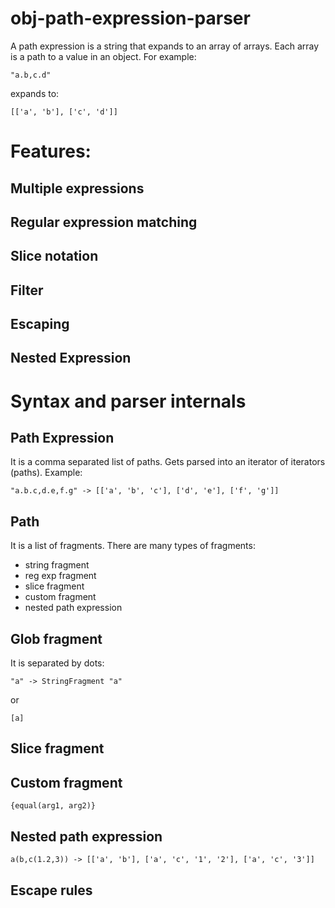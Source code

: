 obj-path-expression-parser
==========================
A path expression is a string that expands to an array of arrays. Each array is a path to a value in an object.
For example:
```
"a.b,c.d"
```
expands to:
```
[['a', 'b'], ['c', 'd']]
```

Features:
=========

Multiple expressions
--------------------

Regular expression matching
---------------------------

Slice notation
--------------

Filter
------

Escaping
--------

Nested Expression
-----------------

Syntax and parser internals
===========================

Path Expression
---------------
It is a comma separated list of paths. Gets parsed into an iterator of iterators (paths).
Example:
```
"a.b.c,d.e,f.g" -> [['a', 'b', 'c'], ['d', 'e'], ['f', 'g']]
```

Path
----
It is a list of fragments. There are many types of fragments:
* string fragment
* reg exp fragment
* slice fragment
* custom fragment
* nested path expression

Glob fragment
-------------
It is separated by dots:
```
"a" -> StringFragment "a"
```
or
```
[a]
```

Slice fragment
--------------

Custom fragment
---------------
```
{equal(arg1, arg2)}
```

Nested path expression
----------------------
```
a(b,c(1.2,3)) -> [['a', 'b'], ['a', 'c', '1', '2'], ['a', 'c', '3']]
```

Escape rules
------------
